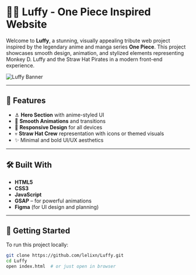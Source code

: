 # 🏴‍☠️ Luffy - One Piece Inspired Website

Welcome to **Luffy**, a stunning, visually appealing tribute web project inspired by the legendary anime and manga series **One Piece**. This project showcases smooth design, animation, and stylized elements representing Monkey D. Luffy and the Straw Hat Pirates in a modern front-end experience.

![Luffy Banner](https://github.com/lelixn/Luffy/assets/your-banner-image-link-here) <!-- Replace with actual image URL if available -->

---

## 🌟 Features

- ⚓ **Hero Section** with anime-styled UI
- 🎨 **Smooth Animations** and transitions
- 📱 **Responsive Design** for all devices
- 💀 **Straw Hat Crew** representation with icons or themed visuals
- ✨ Minimal and bold UI/UX aesthetics

---

## 🛠️ Built With

- **HTML5**
- **CSS3**
- **JavaScript**
- **GSAP** – for powerful animations
- **Figma** (for UI design and planning)

---





## 🚀 Getting Started

To run this project locally:

```bash
git clone https://github.com/lelixn/Luffy.git
cd Luffy
open index.html  # or just open in browser
